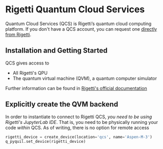 # Rigetti Quantum Cloud Services

Quantum Cloud Services (QCS) is Rigetti’s quantum cloud computing platform. If you don't have a QCS account, you can request one [directly from Rigetti](https://www.rigetti.com/get-quantum).


## Installation and Getting Started

QCS gives access to
- All Rigetti's QPU
- The quantum virtual machine (QVM), a quantum computer simulator

Further information can be found in [Rigetti's official documentation](https://docs.rigetti.com/qcs/)

## Explicitly create the QVM backend

In order to instantiate to connect to Rigetti QCS, *you need to be using Rigetti's JupyterLab IDE*. That is, you need to be physically running your code _within_ QCS. As of writing, there is no option for remote access

```Python
rigetti_device = create_device(location='qcs', name='Aspen-M-3')
q_pyquil.set_device(rigetti_device)
```
